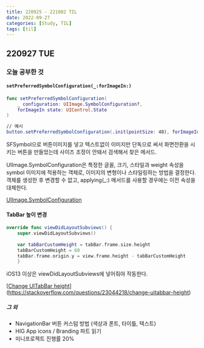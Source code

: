 ```yaml
---
title: 220925 - 221002 TIL
date: 2022-09-27
categories: [Study, TIL]
tags: [til]
---
```


## 220927 TUE

### 오늘 공부한 것

#### `setPreferredSymbolConfiguration(_:forImageIn:)`

```swift
func setPreferredSymbolConfiguration(
    _ configuration: UIImage.SymbolConfiguration?,
    forImageIn state: UIControl.State
)

// 예시
button.setPreferredSymbolConfiguration(.init(pointSize: 48), forImageIn: .normal)
```

SFSymbol으로 버튼이미지를 넣고 텍스트없이 이미지만 단독으로 써서 화면전환을 시키는 버튼을 만들었는데 사이즈 조정이 안돼서 검색해서 찾은 메서드.

UIImage.SymbolConfiguration은 특정한 글꼴, 크기, 스타일과 weight 속성을 symbol 이미지에 적용하는 객체로, 이미지의 변형이나 스타일링하는 방법을 결정한다. 객체를 생성한 후 변경할 수 없고, applying(_:) 메서드를 사용할 경우에는 이전 속성을 대체한다.

[UIImage.SymbolConfiguration](https://developer.apple.com/documentation/uikit/uiimage/symbolconfiguration)



#### TabBar 높이 변경

```swift
override func viewDidLayoutSubviews() {
    super.viewDidLayoutSubviews()
        
    var tabBarCustomHeight = tabBar.frame.size.height
    tabBarCustomHeight = 60
    tabBar.frame.origin.y = view.frame.height - tabBarCustomHeight
    }
```

iOS13 이상은 viewDidLayoutSubviews에 넣어줘야 작동한다.

[[Change UITabBar height](https://stackoverflow.com/questions/23044218/change-uitabbar-height)](https://stackoverflow.com/questions/23044218/change-uitabbar-height)



##### 그 외

-   NavigationBar 버튼 커스텀 방법 (색상과 폰트, 타이틀, 텍스트)
-   HIG App icons / Branding 파트 읽기
-   미니프로젝트 진행률 20%